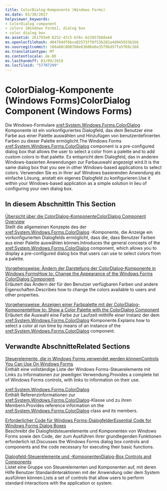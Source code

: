 ```yaml
---
title: ColorDialog-Komponente (Windows Forms)
ms.date: 03/30/2017
helpviewer_keywords:
- ColorDialog component
- colors [Windows Forms], dialog box
- color dialog box
ms.assetid: 261793e0-8252-47c5-b76c-621857b8da44
ms.openlocfilehash: d04794df6bce82573ff8f53b282a4d945933b1bb
ms.sourcegitcommit: 160a88c8087b0e63606e6e35f9bd57fa5f69c168
ms.translationtype: MT
ms.contentlocale: de-DE
ms.lasthandoff: 03/09/2019
ms.locfileid: "57707299"
---
```

# <a name="colordialog-component-windows-forms"></a><span data-ttu-id="21e56-102">ColorDialog-Komponente (Windows Forms)</span><span class="sxs-lookup"><span data-stu-id="21e56-102">ColorDialog Component (Windows Forms)</span></span>
<span data-ttu-id="21e56-103">Die Windows-Formulare <xref:System.Windows.Forms.ColorDialog> Komponente ist ein vorkonfiguriertes Dialogfeld, das dem Benutzer eine Farbe aus einer Palette auswählen und Hinzufügen von benutzerdefinierten Farben zu dieser Palette ermöglicht.</span><span class="sxs-lookup"><span data-stu-id="21e56-103">The Windows Forms <xref:System.Windows.Forms.ColorDialog> component is a pre-configured dialog box that allows the user to select a color from a palette and to add custom colors to that palette.</span></span> <span data-ttu-id="21e56-104">Es entspricht dem Dialogfeld, das in anderen Windows-basierten Anwendungen zur Farbauswahl angezeigt wird.</span><span class="sxs-lookup"><span data-stu-id="21e56-104">It is the same dialog box that you see in other Windows-based applications to select colors.</span></span> <span data-ttu-id="21e56-105">Verwenden Sie es in Ihrer auf Windows basierenden Anwendung als einfache Lösung, anstatt ein eigenes Dialogfeld zu konfigurieren.</span><span class="sxs-lookup"><span data-stu-id="21e56-105">Use it within your Windows-based application as a simple solution in lieu of configuring your own dialog box.</span></span>  
  
## <a name="in-this-section"></a><span data-ttu-id="21e56-106">In diesem Abschnitt</span><span class="sxs-lookup"><span data-stu-id="21e56-106">In This Section</span></span>  
 [<span data-ttu-id="21e56-107">Übersicht über die ColorDialog-Komponente</span><span class="sxs-lookup"><span data-stu-id="21e56-107">ColorDialog Component Overview</span></span>](colordialog-component-overview-windows-forms.md)  
 <span data-ttu-id="21e56-108">Stellt die allgemeinen Konzepte des der <xref:System.Windows.Forms.ColorDialog> -Komponente, die Anzeige ein vorkonfigurierten Dialogfelds ermöglicht, dass die, dass Benutzer Farben aus einer Palette auswählen können.</span><span class="sxs-lookup"><span data-stu-id="21e56-108">Introduces the general concepts of the <xref:System.Windows.Forms.ColorDialog> component, which allows you to display a pre-configured dialog box that users can use to select colors from a palette.</span></span>  
  
 [<span data-ttu-id="21e56-109">Vorgehensweise: Ändern der Darstellung der ColorDialog-Komponente in Windows Forms</span><span class="sxs-lookup"><span data-stu-id="21e56-109">How to: Change the Appearance of the Windows Forms ColorDialog Component</span></span>](how-to-change-the-appearance-of-the-windows-forms-colordialog-component.md)  
 <span data-ttu-id="21e56-110">Erläutert das Ändern der für den Benutzer verfügbaren Farben und andere Eigenschaften.</span><span class="sxs-lookup"><span data-stu-id="21e56-110">Describes how to change the colors available to users and other properties.</span></span>  
  
 [<span data-ttu-id="21e56-111">Vorgehensweise: Anzeigen einer Farbpalette mit der ColorDialog-Komponente</span><span class="sxs-lookup"><span data-stu-id="21e56-111">How to: Show a Color Palette with the ColorDialog Component</span></span>](how-to-show-a-color-palette-with-the-colordialog-component.md)  
 <span data-ttu-id="21e56-112">Erläutert die Auswahl eine Farbe zur Laufzeit mithilfe einer Instanz der dem <xref:System.Windows.Forms.ColorDialog> Komponente.</span><span class="sxs-lookup"><span data-stu-id="21e56-112">Explains how to select a color at run time by means of an instance of the <xref:System.Windows.Forms.ColorDialog> component.</span></span>  
  
## <a name="related-sections"></a><span data-ttu-id="21e56-113">Verwandte Abschnitte</span><span class="sxs-lookup"><span data-stu-id="21e56-113">Related Sections</span></span>  
 [<span data-ttu-id="21e56-114">Steuerelemente, die in Windows Forms verwendet werden können</span><span class="sxs-lookup"><span data-stu-id="21e56-114">Controls You Can Use On Windows Forms</span></span>](controls-to-use-on-windows-forms.md)  
 <span data-ttu-id="21e56-115">Enthält eine vollständige Liste der Windows Forms-Steuerelemente mit Links zu Informationen zur jeweiligen Verwendung.</span><span class="sxs-lookup"><span data-stu-id="21e56-115">Provides a complete list of Windows Forms controls, with links to information on their use.</span></span>  
  
 <xref:System.Windows.Forms.ColorDialog>  
 <span data-ttu-id="21e56-116">Enthält Referenzinformationen zur <xref:System.Windows.Forms.ColorDialog>-Klasse und zu ihren Membern.</span><span class="sxs-lookup"><span data-stu-id="21e56-116">Provides reference information on the <xref:System.Windows.Forms.ColorDialog> class and its members.</span></span>  
  
 [<span data-ttu-id="21e56-117">Erforderlicher Code für Windows Forms-Dialogfelder</span><span class="sxs-lookup"><span data-stu-id="21e56-117">Essential Code for Windows Forms Dialog Boxes</span></span>](assetId:///VS|dv_vstechart|~\html\vbtchessentialcodeforwindowsformsdialogboxes.htm)  
 <span data-ttu-id="21e56-118">Beschreibt die Dialogfeldsteuerelemente und Komponenten von Windows Forms sowie den Code, der zum Ausführen ihrer grundlegenden Funktionen erforderlich ist.</span><span class="sxs-lookup"><span data-stu-id="21e56-118">Discusses the Windows Forms dialog box controls and components and the code necessary for executing their basic functions.</span></span>  
  
 [<span data-ttu-id="21e56-119">Dialogfeld-Steuerelemente und -Komponenten</span><span class="sxs-lookup"><span data-stu-id="21e56-119">Dialog-Box Controls and Components</span></span>](dialog-box-controls-and-components-windows-forms.md)  
 <span data-ttu-id="21e56-120">Listet eine Gruppe von Steuerelementen und Komponenten auf, mit deren Hilfe Benutzer Standardinteraktionen mit der Anwendung oder dem System ausführen können.</span><span class="sxs-lookup"><span data-stu-id="21e56-120">Lists a set of controls that allow users to perform standard interactions with the application or system.</span></span>

